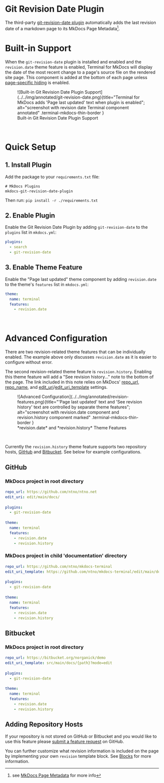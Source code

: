 # Git Revision Date Plugin
The third-party [git-revision-date plugin] automatically adds the last revision date of a markdown page to its MkDocs Page Metadata[^mkdocs-page-meta].  

[git-revision-date plugin]: https://github.com/zhaoterryy/mkdocs-git-revision-date-plugin
[MkDocs Page Metadata]: https://www.mkdocs.org/user-guide/writing-your-docs/#meta-data
[^mkdocs-page-meta]: see [MkDocs Page Metadata] for more info

# Built-in Support
When the `git-revision-date` plugin is installed and enabled and the `revision.date` theme feature is enabled, Terminal for MkDocs will display the date of the most recent change to a page's source file on the rendered site page.  This component is added at the bottom of each page unless [page-specific hiding] is enabled.

<section markdown>
<figure markdown>
![Built-in Git Revision Date Plugin Support](../../img/annotated/git-revision-date.png){title="Terminal for MkDocs adds 'Page last updated' text when plugin is enabled"; alt="screenshot with revision date Terminal component annotated" .terminal-mkdocs-thin-border }
<figcaption>Built-in Git Revision Date Plugin Support</figcaption>
</figure>
</section>
<br>

[page-specific hiding]: ../../features#page-features


# Quick Setup

## 1. Install Plugin
Add the package to your `requirements.txt` file:

```text
# MkDocs Plugins
mkdocs-git-revision-date-plugin
```

Then run:  `pip install -r ./requirements.txt`


## 2. Enable Plugin

Enable the Git Revision Date Plugin by adding `git-revision-date` to the `plugins` list in `mkdocs.yml`:
```yaml
plugins:
  - search
  - git-revision-date
```

## 3. Enable Theme Feature  
Enable the "Page last updated" theme component by adding `revision.date` to the theme's `features` list in `mkdocs.yml`:
```yaml
theme:
  name: terminal
  features:
    - revision.date
```
<br>

# Advanced Configuration
There are two revision-related theme features that can be individually enabled.  The example above only discusses `revision.date` as it is easier to configure without error.  

The second revision-related theme feature is `revision.history`.  Enabling this theme feature will add a "See revision history..." note to the bottom of the page.  The link included in this note relies on MkDocs' [repo_url], [repo_name], and [edit_uri]/[edit_uri_template] settings.  

[repo_url]: https://www.mkdocs.org/user-guide/configuration/#repo_url
[repo_name]: https://www.mkdocs.org/user-guide/configuration/#repo_name
[edit_uri]: https://www.mkdocs.org/user-guide/configuration/#edit_uri
[edit_uri_template]: https://www.mkdocs.org/user-guide/configuration/#edit_uri_template

<section markdown>
<figure markdown>
![Advanced Configuration](../../img/annotated/revision-features.png){title="'Page last updated' text and 'See revision history' text are controlled by separate theme features"; alt="screenshot with revision.date component and revision.history component marked" .terminal-mkdocs-thin-border }
<figcaption markdown>*revision.date* and *revision.history* Theme Features</figcaption>
</figure>
</section>
<br>

Currently the `revision.history` theme feature supports two repository hosts, [GitHub] and [Bitbucket].  See below for example configurations.  

[GitHub]: git-revision.md#github
[Bitbucket]: git-revision.md#bitbucket

## GitHub

### MkDocs project in root directory
```yaml
repo_url: https://github.com/ntno/ntno.net  
edit_uri: edit/main/docs/

plugins:
  - git-revision-date

theme:
  name: terminal
  features:
    - revision.date
    - revision.history  
```

### MkDocs project in child 'documentation' directory
```yaml
repo_url: https://github.com/ntno/mkdocs-terminal
edit_uri_template: https://github.com/ntno/mkdocs-terminal/edit/main/documentation/docs/{path}

plugins:
  - git-revision-date

theme:
  name: terminal
  features:
    - revision.date
    - revision.history  
```

## Bitbucket
### MkDocs project in root directory
```yaml
repo_url: https://bitbucket.org/norganick/demo
edit_uri_template: src/main/docs/{path}?mode=edit

plugins:
  - git-revision-date

theme:
  name: terminal
  features:
    - revision.date
    - revision.history  
```



## Adding Repository Hosts
If your repository is not stored on GitHub or Bitbucket and you would like to use this feature please [submit a feature request] on GitHub.  

You can further customize what revision information is included on the page by implementing your own `revision` template block.  See [Blocks] for more information.

[submit a feature request]: https://github.com/ntno/mkdocs-terminal/issues/new/choose
[Blocks]: ../../blocks 